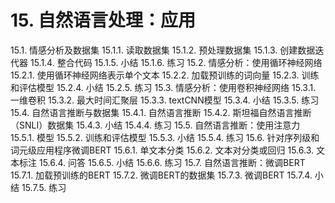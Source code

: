 # 15. 自然语言处理：应用

15.1. 情感分析及数据集
15.1.1. 读取数据集
15.1.2. 预处理数据集
15.1.3. 创建数据迭代器
15.1.4. 整合代码
15.1.5. 小结
15.1.6. 练习
15.2. 情感分析：使用循环神经网络
15.2.1. 使用循环神经网络表示单个文本
15.2.2. 加载预训练的词向量
15.2.3. 训练和评估模型
15.2.4. 小结
15.2.5. 练习
15.3. 情感分析：使用卷积神经网络
15.3.1. 一维卷积
15.3.2. 最大时间汇聚层
15.3.3. textCNN模型
15.3.4. 小结
15.3.5. 练习
15.4. 自然语言推断与数据集
15.4.1. 自然语言推断
15.4.2. 斯坦福自然语言推断（SNLI）数据集
15.4.3. 小结
15.4.4. 练习
15.5. 自然语言推断：使用注意力
15.5.1. 模型
15.5.2. 训练和评估模型
15.5.3. 小结
15.5.4. 练习
15.6. 针对序列级和词元级应用程序微调BERT
15.6.1. 单文本分类
15.6.2. 文本对分类或回归
15.6.3. 文本标注
15.6.4. 问答
15.6.5. 小结
15.6.6. 练习
15.7. 自然语言推断：微调BERT
15.7.1. 加载预训练的BERT
15.7.2. 微调BERT的数据集
15.7.3. 微调BERT
15.7.4. 小结
15.7.5. 练习